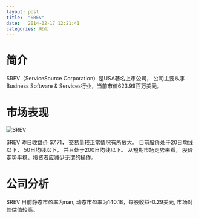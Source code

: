 ```yaml
---
layout: post
title:  "SREV"
date:   2014-02-17 12:21:41
categories: 观点
---
```


# 简介
SREV（ServiceSource Corporation）是USA著名上市公司，
公司主要从事Business Software & Services行业，当前市值623.99百万美元。

# 市场表现

![SREV](http://finviz.com/chart.ashx?t=SREV&ty=c&ta=1&p=d&s=l)

SREV 昨日收盘价 $7.71，
交易量较正常情况有所放大。
目前股价处于20日均线以下，
50日均线以下，
并且处于200日均线以下。
从短期市场走势来看，
股价走势平稳，投资者应减少无谓的操作。

# 公司分析
SREV 目前静态市盈率为nan, 动态市盈率为140.18，每股收益-0.29美元,
市场对其估值较高。
